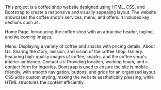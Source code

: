 This project is a coffee shop website designed using HTML, CSS, and Bootstrap to create a responsive and visually appealing layout.
The website showcases the coffee shop's services, menu, and offers. It includes key sections such as:

Home Page: Introducing the coffee shop with an attractive header, tagline, and welcoming images.

Menu: Displaying a variety of coffee and snacks with pricing details.
About Us: Sharing the story, mission, and vision of the coffee shop.
Gallery: Featuring high-quality images of coffee, snacks, and the coffee shop's interior ambiance.
Contact Us: Providing location, working hours, and a contact form for inquiries.
Bootstrap is used to ensure the site is mobile-friendly, with smooth navigation, buttons, and grids for an organized layout.
CSS adds custom styling, making the website aesthetically pleasing, while HTML structures the content efficiently. 
